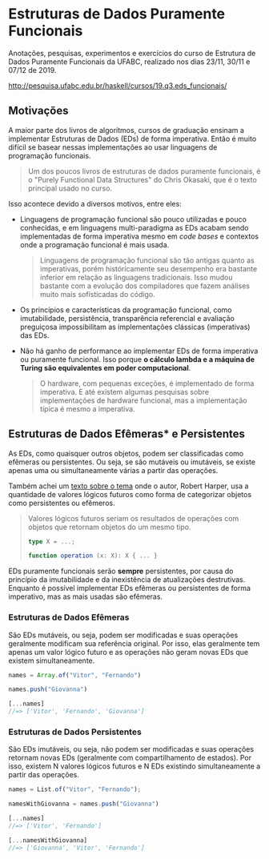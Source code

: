 # Estruturas de Dados Puramente Funcionais

Anotações, pesquisas, experimentos e exercícios do curso de Estrutura de Dados Puramente Funcionais da UFABC, realizado nos dias 23/11, 30/11 e 07/12 de 2019.

http://pesquisa.ufabc.edu.br/haskell/cursos/19.q3.eds_funcionais/

## Motivações

A maior parte dos livros de algorítmos, cursos de graduação ensinam a implementar Estruturas de Dados (EDs) de forma imperativa. Então é muito difícil se basear nessas implementações ao usar linguagens de programação funcionais.

> Um dos poucos livros de estruturas de dados puramente funcionais, é o "Purely Functional Data Structures" do Chris Okasaki, que é o texto principal usado no curso.

Isso acontece devido a diversos motivos, entre eles:

- Linguagens de programação funcional são pouco utilizadas e pouco conhecidas, e em linguagens multi-paradígma as EDs acabam sendo implementadas de forma imperativa mesmo em _code bases_ e contextos onde a programação funcional é mais usada.

  > Linguagens de programação funcional são tão antigas quanto as imperativas, porém históricamente seu desempenho era bastante inferior em relação as linguagens tradicionais. Isso mudou bastante com a evolução dos compiladores que fazem análises muito mais sofísticadas do código.

- Os princípios e características da programação funcional, como imutabilidade, persistência, transparência referencial e avaliação preguiçosa impossibilitam as implementações clássicas (imperativas) das EDs.

- Não há ganho de performance ao implementar EDs de forma imperativa ou puramente funcional. Isso porque **o cálculo lambda e a máquina de Turing são equivalentes em poder computacional**.

  > O hardware, com pequenas exceções, é implementado de forma imperativa. E até existem algumas pesquisas sobre implementações de hardware funcional, mas a implementação típica é mesmo a imperativa.

## Estruturas de Dados Efêmeras\* e Persistentes

As EDs, como quaisquer outros objetos, podem ser classificadas como efêmeras ou persistentes. Ou seja, se são mutáveis ou imutáveis, se existe apenas uma ou simultaneamente várias a partir das operações.

Também achei um [texto sobre o tema](https://www.cs.cmu.edu/~rwh/introsml/techniques/perseph.htm) onde o autor, Robert Harper, usa a quantidade de valores lógicos futuros como forma de categorizar objetos como persistentes ou efêmeros.

> Valores lógicos futuros seriam os resultados de operações com objetos que retornam objetos do um mesmo tipo.
>
> ```ts
> type X = ...;
>
> function operation (x: X): X { ... }
> ```

EDs puramente funcionais serão **sempre** persistentes, por causa do princípio da imutabilidade e da inexistência de atualizações destrutivas. Enquanto é possível implementar EDs efêmeras ou persistentes de forma imperativo, mas as mais usadas são efêmeras.

### Estruturas de Dados Efêmeras

São EDs mutáveis, ou seja, podem ser modificadas e suas operações geralmente modificam sua referência original. Por isso, elas geralmente tem apenas um valor lógico futuro e as operações não geram novas EDs que existem simultaneamente.

```js
names = Array.of("Vitor", "Fernando")

names.push("Giovanna")

[...names]
//=> ['Vitor', 'Fernando', 'Giovanna']
```

### Estruturas de Dados Persistentes

São EDs imutáveis, ou seja, não podem ser modificadas e suas operações retornam novas EDs (geralmente com compartilhamento de estados). Por isso, existem N valores lógicos futuros e N EDs existindo simultaneamente a partir das operações.

```js
names = List.of("Vitor", "Fernando");

namesWithGiovanna = names.push("Giovanna")

[...names]
//=> ['Vitor', 'Fernando']

[...namesWithGiovanna]
//=> ['Giovanna', 'Vitor', 'Fernando']
```
